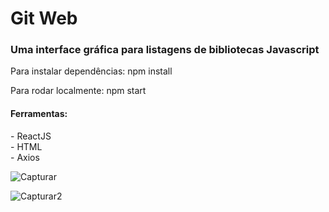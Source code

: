 <h1>Git Web</h1>
<h3>Uma interface gráfica para listagens de bibliotecas Javascript</h3>
<p>Para instalar dependências: 
npm install</p>
<p>Para rodar localmente:
npm start</p>
<h4>Ferramentas:</h4>
<span>- ReactJS</span><br>
<span>- HTML</span><br>
<span>- Axios</span>

![Capturar](https://user-images.githubusercontent.com/66105229/83317346-33263e00-a202-11ea-880a-201833a33d2b.PNG)

![Capturar2](https://user-images.githubusercontent.com/66105229/83317354-3cafa600-a202-11ea-8783-dd3a9e06d857.PNG)
